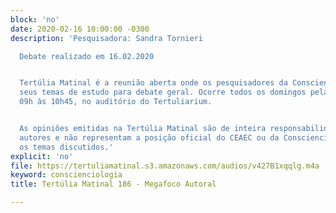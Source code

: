 ```yaml
---
block: 'no'
date: 2020-02-16 10:00:00 -0300
description: 'Pesquisadora: Sandra Tornieri

  Debate realizado em 16.02.2020


  Tertúlia Matinal é a reunião aberta onde os pesquisadores da Conscienciologia apresentam
  seus temas de estudo para debate geral. Ocorre todos os domingos pela manhã, das
  09h às 10h45, no auditório do Tertuliarium.


  As opiniões emitidas na Tertúlia Matinal são de inteira responsabilidade de seus
  autores e não representam a posição oficial do CEAEC ou da Conscienciologia sobre
  os temas discutidos.'
explicit: 'no'
file: https://tertuliamatinal.s3.amazonaws.com/audios/v427B1xqqlg.m4a
keyword: conscienciologia
title: Tertúlia Matinal 186 - Megafoco Autoral

---
```

